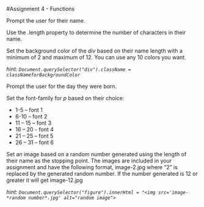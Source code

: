 #Assignment 4 - Functions

Prompt the user for their name.

Use the .length property to determine the number of characters in their name.

Set the background color of the *div* based on their name length with a minimum of 2 and maximum of 12. You can use any 10 colors you want.

*hint: `Document.querySelector("div").className = classNameforBackgroundColor`*

Prompt the user for the day they were born.

Set the font-family for *p* based on their choice:
*	1-5 – font 1
*	6-10 – font 2
*	11 – 15 – font 3
*	16 – 20	- font 4
*	21 – 25 – font 5
*	26 – 31 – font 6

Set an image based on a random number generated using the length of their name as the stopping point. The images are included in your assignment and have the following format, image-2.jpg where “2” is replaced by the generated random number. If the number generated is 12 or greater it will get image-12.jpg 

*hint: `Document.querySelector("figure").innerHtml = "<img src='image-*random number*.jpg' alt="random image">`*
